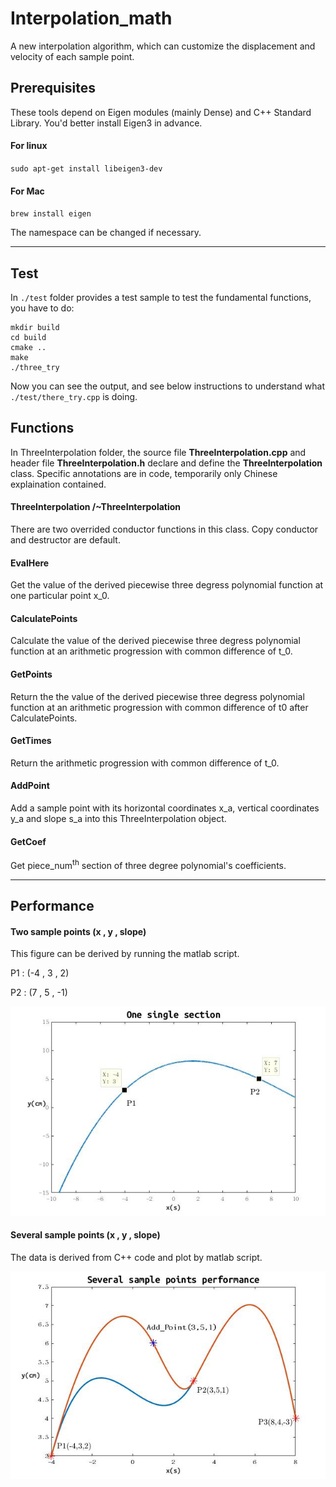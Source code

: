 # Interpolation_math

A new interpolation algorithm, which can customize the displacement and velocity of each sample point.

## Prerequisites

These tools depend on Eigen modules (mainly Dense) and C++ Standard Library. You'd better install Eigen3 in advance.

#### For linux

`sudo apt-get install libeigen3-dev`

#### For Mac

`brew install eigen`

The namespace can be changed if necessary.

---
## Test

In `./test` folder provides a test sample to test the fundamental functions, you have to do:

```
mkdir build 
cd build 
cmake .. 
make 
./three_try
```
Now you can see the output, and see below instructions to understand what `./test/there_try.cpp` is doing.
## Functions

In ThreeInterpolation folder, the source file **ThreeInterpolation.cpp** and header file **ThreeInterpolation.h** declare and define the **ThreeInterpolation** class. Specific annotations are in code, temporarily only Chinese explaination contained.

#### ThreeInterpolation /~ThreeInterpolation

 There are two overrided conductor functions in this class. Copy conductor and destructor are default.

#### EvalHere

Get the value of the derived piecewise three degress polynomial function at one particular point x_0.

#### CalculatePoints

Calculate the value of the derived piecewise three degress polynomial function at an arithmetic progression with common difference of t_0.

#### GetPoints

Return the the value of the derived piecewise three degress polynomial function at an arithmetic progression with common difference of t0 after CalculatePoints.

#### GetTimes

Return the arithmetic progression with common difference of t_0.

#### AddPoint

Add a sample point with its horizontal coordinates x_a, vertical coordinates y_a and slope s_a into this ThreeInterpolation object.

#### GetCoef

Get piece_num<sup>th</sup> section of three degree polynomial's coefficients.

---

## Performance

#### Two sample points (x , y , slope)

This figure can be derived by running the matlab script.

P1 :    (-4 , 3 , 2)

P2 :    (7 , 5 , -1)

![matlab_img](./img/figure_1.jpg)



#### Several sample points (x , y , slope)

The data is derived from C++ code and plot by matlab script.

![matlab_img](./img/figure_2.jpg)




